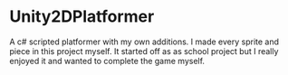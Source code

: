 # Unity2DPlatformer
A c# scripted platformer with my own additions. I made every sprite and piece in this project myself. It started off as as school project but I really enjoyed it and wanted to complete the game myself. 
